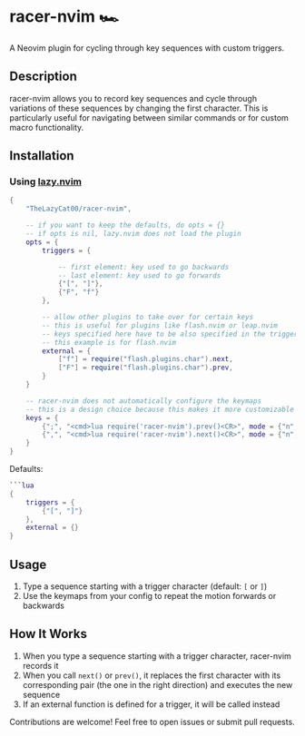 # racer-nvim 🏎

A Neovim plugin for cycling through key sequences with custom triggers.

## Description

racer-nvim allows you to record key sequences and cycle through variations of these sequences by changing the first character. This is particularly useful for navigating between similar commands or for custom macro functionality.

## Installation

### Using [lazy.nvim](https://github.com/folke/lazy.nvim)

```lua
{
	"TheLazyCat00/racer-nvim",

	-- if you want to keep the defaults, do opts = {}
	-- if opts is nil, lazy.nvim does not load the plugin
	opts = {
		triggers = {

			-- first element: key used to go backwards
			-- last element: key used to go forwards
			{"[", "]"},
			{"F", "f"}
		},

		-- allow other plugins to take over for certain keys
		-- this is useful for plugins like flash.nvim or leap.nvim
		-- keys specified here have to be also specified in the triggers section
		-- this example is for flash.nvim
		external = {
			["f"] = require("flash.plugins.char").next,
			["F"] = require("flash.plugins.char").prev,
		}
	}

	-- racer-nvim does not automatically configure the keymaps
	-- this is a design choice because this makes it more customizable
	keys = {
		{";", "<cmd>lua require('racer-nvim').prev()<CR>", mode = {"n", "x"}, desc = "Repeat previous"},
		{",", "<cmd>lua require('racer-nvim').next()<CR>", mode = {"n", "x"}, desc = "Repeat next"},
	}
}
```

Defaults:
```lua
```lua
{
	triggers = {
		{"[", "]"}
	},
	external = {}
}
```

## Usage

1. Type a sequence starting with a trigger character (default: `[` or `]`)
2. Use the keymaps from your config to repeat the motion forwards or backwards


## How It Works

1. When you type a sequence starting with a trigger character, racer-nvim records it
2. When you call `next()` or `prev()`, it replaces the first character with its corresponding pair (the one in the right direction)
and executes the new sequence
3. If an external function is defined for a trigger, it will be called instead



Contributions are welcome! Feel free to open issues or submit pull requests.
